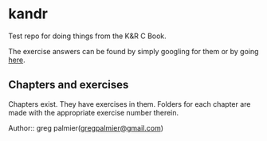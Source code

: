 # kandr

Test repo for doing things from the K&R C Book.

The exercise answers can be found by simply googling for them or by going [here](http://clc-wiki.net/wiki/K%26R2_solutions).

## Chapters and exercises

Chapters exist.  They have exercises in them.  Folders for each chapter are made with the appropriate exercise
number therein.

Author:: greg palmier(<gregpalmier@gmail.com>)
